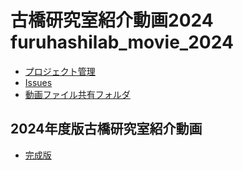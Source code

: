 # 古橋研究室紹介動画2024 furuhashilab_movie_2024 

 * [プロジェクト管理](https://github.com/orgs/furuhashilab/projects/42)
 * [Issues](https://github.com/furuhashilab/furuhashilab_movie_2024/issues)
 * [動画ファイル共有フォルダ](https://drive.google.com/drive/u/1/folders/1buICQUhZ9gaO5A8o_WeatAdo-0SCm5r-)

## 2024年度版古橋研究室紹介動画
 * [完成版](https://drive.google.com/file/d/1PKZFosyw0knFacLTE4YJOe4jNSM9Tvwk/view?usp=sharing)
